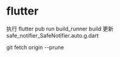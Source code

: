 # flutter
执行  flutter pub run build_runner build   更新safe_notifier_SafeNotifier.auto.g.dart

git fetch origin --prune